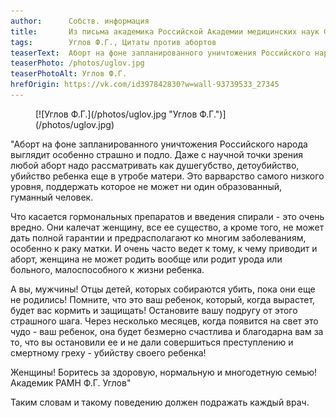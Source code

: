 ```yaml
---
author:      Собств. информация
title:       Из письма академика Российской Академии медицинских наук Ф.Г.Углова
tags:        Углов Ф.Г., Цитаты против абортов
teaserText:  Аборт на фоне запланированного уничтожения Российского народа выглядит особенно страшно и подло. Даже с научной точки зрения любой аборт надо рассматривать как душегубство, детоубийство, убийство ребенка еще в утробе матери. Это варварство самого низкого уровня, поддержать которое не может ни один образованный, гуманный человек
teaserPhoto: /photos/uglov.jpg
teaserPhotoAlt: Углов Ф.Г.
hrefOrigin: https://vk.com/id397842830?w=wall-93739533_27345
---
```


<figure>
[![Углов Ф.Г.](/photos/uglov.jpg "Углов Ф.Г.")](/photos/uglov.jpg)
</figure>


"Аборт на фоне запланированного уничтожения Российского народа выглядит особенно страшно и подло. Даже с научной точки зрения любой аборт надо рассматривать как душегубство, детоубийство, убийство ребенка еще в утробе матери. Это варварство самого низкого уровня, поддержать которое не может ни один образованный, гуманный человек.

Что касается гормональных препаратов и введения спирали - это очень вредно. Они калечат женщину, все ее существо, а кроме того, не может дать полной гарантии и предрасполагают ко многим заболеваниям, особенно к раку матки. И очень часто ведет к тому, к чему приводит и аборт, женщина не может родить вообще или родит урода или больного, малоспособного к жизни ребенка.

А вы, мужчины! Отцы детей, которых собираются убить, пока они еще не родились! Помните, что это ваш ребенок, который, когда вырастет, будет вас кормить и защищать! Остановите вашу подругу от этого страшного шага. Через несколько месяцев, когда появится на свет это чудо - ваш ребенок, она будет безмерно счастлива и благодарна вам за то, что вы остановили ее и не дали совершиться преступлению и смертному греху - убийству своего ребенка!

Женщины! Боритесь за здоровую, нормальную и многодетную семью!
Академик РАМН Ф.Г. Углов"

Таким словам и такому поведению должен подражать каждый врач.

